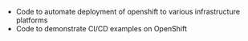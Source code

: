 - Code to automate deployment of openshift to various infrastructure platforms
- Code to demonstrate CI/CD examples on OpenShift
